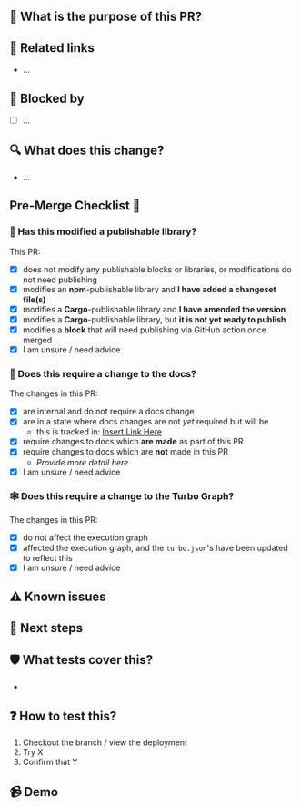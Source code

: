 ## 🌟 What is the purpose of this PR?

<!-- Explain, at a high level, what this does and why. -->
<!-- Use the 'What does this change?' section to list more specific implementation details. -->

## 🔗 Related links

<!-- Add links to any context it is worth capturing (e.g. Issues, Discussions, Discord) -->
<!-- Mark any links which are not publicly accessible as _(internal)_ -->
<!-- Don't rely on links to explain the PR, especially internal ones: use the sections above -->

- ...

## 🚫 Blocked by

<!-- If the pull request is blocked by anything, list the blockers here. -->
<!-- If applicable, link to them. -->

- [ ] ...

## 🔍 What does this change?

<!-- Use a bullet list to explain your changes in more detail, if it would be helpful. -->
<!-- If applicable, link to the specific commit.-->

- ...

## Pre-Merge Checklist 🚀

### 🚢 Has this modified a publishable library?

<!-- Confirm you have taken the necessary action to record a changeset or publish a change, as appropriate -->
<!-- Tick AT LEAST ONE box and delete the rest. Do not delete this section! see libs/README.md for info on publishing -->

This PR:

- [x] does not modify any publishable blocks or libraries, or modifications do not need publishing
- [x] modifies an **npm**-publishable library and **I have added a changeset file(s)**
- [x] modifies a **Cargo**-publishable library and **I have amended the version**
- [x] modifies a **Cargo**-publishable library, but **it is not yet ready to publish**
- [x] modifies a **block** that will need publishing via GitHub action once merged
- [x] I am unsure / need advice

### 📜 Does this require a change to the docs?

<!-- If this adds a user facing feature or modifies how an existing feature is used, it likely needs a docs change. -->
<!-- Tick ONE box and delete the rest. Do not delete this section! -->

The changes in this PR:

- [x] are internal and do not require a docs change
- [x] are in a state where docs changes are not _yet_ required but will be
  - this is tracked in: [Insert Link Here](link)
- [x] require changes to docs which **are made** as part of this PR
- [x] require changes to docs which are **not** made in this PR
  - _Provide more detail here_
- [x] I am unsure / need advice

### 🕸️ Does this require a change to the Turbo Graph?

<!-- If this adds or moves an existing package, modifies `scripts` in a `package.json`, it likely needs a turbo graph change. -->
<!-- Tick ONE box and delete the rest. Do not delete this section! -->

The changes in this PR:

- [x] do not affect the execution graph
- [x] affected the execution graph, and the `turbo.json`'s have been updated to reflect this
- [x] I am unsure / need advice

## ⚠️ Known issues

<!-- Are there known issues / intentionally omitted functionality? Flag them here to save reviewers doing so -->

## 🐾 Next steps

<!-- Are there are planned/suggested follow ups which are related but won't be done in this PR? -->

## 🛡 What tests cover this?

<!-- What automated tests cover this? Existing ones? New ones? None? -->

-

## ❓ How to test this?

<!-- Tell reviewers how they can test the functionality -->

1. Checkout the branch / view the deployment
1. Try X
1. Confirm that Y

## 📹 Demo

<!-- Add a screenshot or video showcasing your work -->
